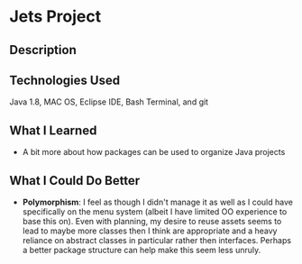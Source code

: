 # Jets Project

## Description

## Technologies Used
Java 1.8, MAC OS, Eclipse IDE, Bash Terminal, and git

## What I Learned
- A bit more about how packages can be used to organize Java projects

## What I Could Do Better
- **Polymorphism**: I feel as though I didn't manage it as well as I could have specifically on the menu system (albeit I have limited OO experience to base this on). Even with planning, my desire to reuse assets seems to lead to maybe more classes then I think are appropriate and a heavy reliance on abstract classes in particular rather then interfaces. Perhaps a better package structure can help make this seem less unruly.